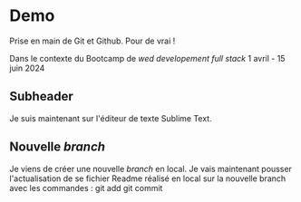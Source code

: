 # Demo

Prise en main de Git et Github. 
Pour de vrai !

Dans le contexte du Bootcamp de *wed developement full stack* 1 avril - 15 juin 2024

## Subheader

Je suis maintenant sur l'éditeur de texte Sublime Text.

##  Nouvelle *branch*

Je viens de créer une nouvelle *branch* en local.
Je vais maintenant pousser l'actualisation de se fichier Readme réalisé en local sur la nouvelle branch avec les commandes : 
git add 
git commit